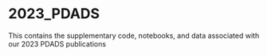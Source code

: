 # 2023_PDADS
This contains the supplementary code, notebooks, and data associated with our 
2023 PDADS publications
